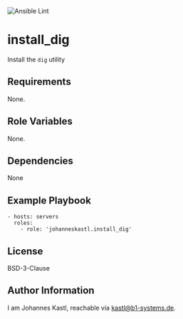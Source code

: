 ![Ansible Lint](https://github.com/johanneskastl/ansible-role-install_dig/workflows/Ansible%20Lint/badge.svg)

install_dig
=========

Install the `dig` utility

Requirements
------------

None.

Role Variables
--------------

None.

Dependencies
------------

None

Example Playbook
----------------

    - hosts: servers
      roles:
        - role: 'johanneskastl.install_dig'

License
-------

BSD-3-Clause

Author Information
------------------

I am Johannes Kastl, reachable via kastl@b1-systems.de.
